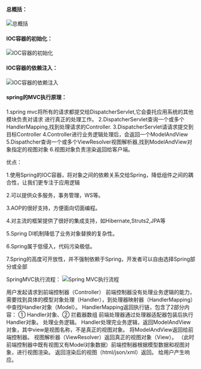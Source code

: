#### 总概括：
![总概括](https://user-images.githubusercontent.com/21126771/131376994-5638b9de-eabd-4450-a924-2fba6c5252da.png)

#### IOC容器的初始化：
![IOC容器的初始化](https://user-images.githubusercontent.com/21126771/131377082-b291ef92-bedb-453d-92cf-c1db1de66b82.png)

#### IOC容器的依赖注入：
![IOC容器的依赖注入](https://user-images.githubusercontent.com/21126771/131377094-82af9a3b-b3cd-4251-90ce-c0619c6a380d.png)

#### spring的MVC执行原理：
1.spring mvc将所有的请求都提交给DispatcherServlet,它会委托应用系统的其他模块负责对请求 进行真正的处理工作。
2.DispatcherServlet查询一个或多个HandlerMapping,找到处理请求的Controller.
3.DispatcherServlet请请求提交到目标Controller
4.Controller进行业务逻辑处理后，会返回一个ModelAndView
5.Dispathcher查询一个或多个ViewResolver视图解析器,找到ModelAndView对象指定的视图对象
6.视图对象负责渲染返回给客户端。
 
优点：

1.使用Spring的IOC容器，将对象之间的依赖关系交给Spring，降低组件之间的耦合性，让我们更专注于应用逻辑

2.可以提供众多服务，事务管理，WS等。

3.AOP的很好支持，方便面向切面编程。

4.对主流的框架提供了很好的集成支持，如Hibernate,Struts2,JPA等

5.Spring DI机制降低了业务对象替换的复杂性。

6.Spring属于低侵入，代码污染极低。

7.Spring的高度可开放性，并不强制依赖于Spring，开发者可以自由选择Spring部分或全部

SpringMVC执行流程：
![Spring MVC执行流程](https://user-images.githubusercontent.com/21126771/131377307-21881ec6-145f-407d-bdc0-81cd943bbcb9.png)

用户发起请求到前端控制器（Controller）
前端控制器没有处理业务逻辑的能力，需要找到具体的模型对象处理（Handler），到处理器映射器（HandlerMapping）中查找Handler对象（Model）。
HandlerMapping返回执行链，包含了2部分内容： ① Handler对象、② 拦截器数组
前端处理器通过处理器适配器包装后执行Handler对象。
处理业务逻辑。
Handler处理完业务逻辑，返回ModelAndView对象，其中view是视图名称，不是真正的视图对象。
将ModelAndView返回给前端控制器。
视图解析器（ViewResolver）返回真正的视图对象（View）。
（此时前端控制器中既有视图又有Model对象数据）前端控制器根据模型数据和视图对象，进行视图渲染。
返回渲染后的视图（html/json/xml）返回。
给用户产生响应。
